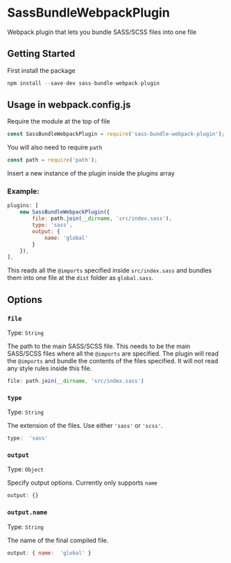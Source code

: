 
# SassBundleWebpackPlugin
Webpack plugin that lets you bundle SASS/SCSS files into one file

## Getting Started

First install the package

```js
npm install --save-dev sass-bundle-webpack-plugin
```

## Usage in webpack.config.js

Require the module at the top of file

```js
const SassBundleWebpackPlugin = require('sass-bundle-webpack-plugin');
```

You will also need to require `path`
```js
const path = require('path');
```

Insert a new instance of the plugin inside the plugins array

### Example:

```js
plugins: [
	new SassBundleWebpackPlugin({
		file: path.join(__dirname, 'src/index.sass'),
		type: 'sass',
		output: {
			name: 'global'
		}
	}),
],
```

This reads all the `@imports` specified inside `src/index.sass` and bundles them into one file at the `dist` folder as `global.sass`.

## Options

### `file`

Type:  `String`

The path to the main SASS/SCSS file. This needs to be the main SASS/SCSS files where all the `@imports` are specified. The plugin will read the `@imports` and bundle the contents of the files specified. It will not read any style rules inside this file.

```js
file: path.join(__dirname, 'src/index.sass')
```

### `type`

Type:  `String`

The extension of the files. Use either `'sass'` or `'scss'`.

```js
type:  'sass'
```

### `output`

Type:  `Object`

Specify output options. Currently only supports `name`

```js
output: {}
```

### `output.name`

Type:  `String`

The name of the final compiled file.

```js
output: { name:  'global' }
```
